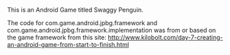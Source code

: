 This is an Android Game titled Swaggy Penguin.

The code for com.game.android.jpbg.framework and com.game.android.jpbg.framework.implementation was from or based on the game framework from this site: http://www.kilobolt.com/day-7-creating-an-android-game-from-start-to-finish.html
